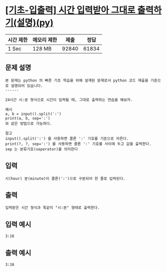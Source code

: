# [[기초-입출력] 시간 입력받아 그대로 출력하기(설명)(py)](https://codeup.kr/problem.php?id=6012)

| 시간 제한 | 메모리 제한 | 제출 | 정답 |
| --- | --- | --- | --- |
| 1 Sec | 128 MB | 92840 | 61834 |

## **문제 설명**

```
본 문제는 python 의 빠른 기초 학습을 위해 설계된 문제로서 python 코드 제출을 기준으로 설명되어 있습니다. 
------

24시간 시:분 형식으로 시간이 입력될 때, 그대로 출력하는 연습을 해보자.

예시
a, b = input().split(':')
print(a, b, sep=':')
와 같은 방법으로 가능하다.

참고
input().split(':') 를 사용하면 콜론 ':' 기호를 기준으로 자른다.
print(?, ?, sep=':') 를 사용하면 콜론 ':' 기호를 사이에 두고 값을 출력한다.
sep 는 분류기호(seperator)를 의미한다
```

## 입력

```
시(hour) 분(minute)이 콜론(':')으로 구분되어 한 줄로 입력된다.
```

## 출력

```
입력받은 시간 형식과 똑같이 "시:분" 형태로 출력한다.
```

## 입력 예시

```
3:16
```

## 출력 예시

```
3:16
```
